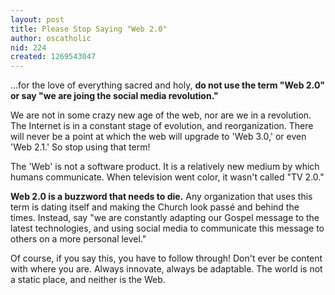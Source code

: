 ```yaml
---
layout: post
title: Please Stop Saying "Web 2.0"
author: oscatholic
nid: 224
created: 1269543047
---
```

<p>
	...for the love of everything sacred and holy, <strong>do not use the term &quot;Web 2.0&quot; or say &quot;we are joing the social media revolution.&quot;</strong></p>
<p>
	We are not in some crazy new age of the web, nor are we in a revolution. The Internet is in a constant stage of evolution, and reorganization. There will never be a point at which the web will upgrade to &#39;Web 3.0,&#39; or even &#39;Web 2.1.&#39; So stop using that term!</p>
<p>
	The &#39;Web&#39; is not a software product. It is a relatively new medium by which humans communicate. When television went color, it wasn&#39;t called &quot;TV 2.0.&quot;</p>
<p>
	<strong>Web 2.0 is a buzzword that needs to die.</strong> Any organization that uses this term is dating itself and making the Church look pass&eacute; and behind the times. Instead, say &quot;we are constantly adapting our Gospel message to the latest technologies, and using social media to communicate this message to others on a more personal level.&quot;</p>
<p>
	Of course, if you say this, you have to follow through! Don&#39;t ever be content with where you are. Always innovate, always be adaptable. The world is not a static place, and neither is the Web.</p>
